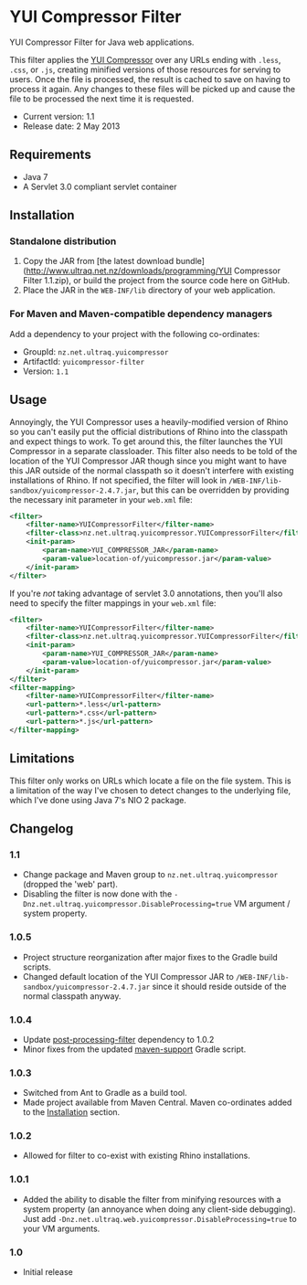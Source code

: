 
YUI Compressor Filter
=====================

YUI Compressor Filter for Java web applications.

This filter applies the [YUI Compressor](http://developer.yahoo.com/yui/compressor/)
over any URLs ending with `.less`, `.css`, or `.js`, creating minified versions
of those resources for serving to users.  Once the file is processed, the result
is cached to save on having to process it again.  Any changes to these files
will be picked up and cause the file to be processed the next time it is
requested.

 - Current version: 1.1
 - Release date: 2 May 2013


Requirements
------------

 - Java 7
 - A Servlet 3.0 compliant servlet container


Installation
------------

### Standalone distribution
1. Copy the JAR from [the latest download bundle](http://www.ultraq.net.nz/downloads/programming/YUI Compressor Filter 1.1.zip),
   or build the project from the source code here on GitHub.
2. Place the JAR in the `WEB-INF/lib` directory of your web application.

### For Maven and Maven-compatible dependency managers
Add a dependency to your project with the following co-ordinates:

 - GroupId: `nz.net.ultraq.yuicompressor`
 - ArtifactId: `yuicompressor-filter`
 - Version: `1.1`


Usage
-----

Annoyingly, the YUI Compressor uses a heavily-modified version of Rhino so you
can't easily put the official distributions of Rhino into the classpath and
expect things to work.  To get around this, the filter launches the YUI
Compressor in a separate classloader.  This filter also needs to be told of the
location of the YUI Compressor JAR though since you might want to have this JAR
outside of the normal classpath so it doesn't interfere with existing
installations of Rhino.  If not specified, the filter will look in `/WEB-INF/lib-sandbox/yuicompressor-2.4.7.jar`,
but this can be overridden by providing the necessary init parameter in your `web.xml`
file:

```xml
<filter>
	<filter-name>YUICompressorFilter</filter-name>
	<filter-class>nz.net.ultraq.yuicompressor.YUICompressorFilter</filter-class>
	<init-param>
		<param-name>YUI_COMPRESSOR_JAR</param-name>
		<param-value>location-of/yuicompressor.jar</param-value>
	</init-param>
</filter>
```

If you're _not_ taking advantage of servlet 3.0 annotations, then you'll also
need to specify the filter mappings in your `web.xml` file:

```xml
<filter>
	<filter-name>YUICompressorFilter</filter-name>
	<filter-class>nz.net.ultraq.yuicompressor.YUICompressorFilter</filter-class>
	<init-param>
		<param-name>YUI_COMPRESSOR_JAR</param-name>
		<param-value>location-of/yuicompressor.jar</param-value>
	</init-param>
</filter>
<filter-mapping>
	<filter-name>YUICompressorFilter</filter-name>
	<url-pattern>*.less</url-pattern>
	<url-pattern>*.css</url-pattern>
	<url-pattern>*.js</url-pattern>
</filter-mapping>
```


Limitations
-----------

This filter only works on URLs which locate a file on the file system.  This is
a limitation of the way I've chosen to detect changes to the underlying file,
which I've done using Java 7's NIO 2 package.


Changelog
---------

### 1.1
 - Change package and Maven group to `nz.net.ultraq.yuicompressor` (dropped the
   'web' part).
 - Disabling the filter is now done with the `-Dnz.net.ultraq.yuicompressor.DisableProcessing=true`
   VM argument / system property.

### 1.0.5
 - Project structure reorganization after major fixes to the Gradle build
   scripts.
 - Changed default location of the YUI Compressor JAR to `/WEB-INF/lib-sandbox/yuicompressor-2.4.7.jar`
   since it should reside outside of the normal classpath anyway.

### 1.0.4
 - Update [post-processing-filter](https://github.com/ultraq/post-processing-filter)
   dependency to 1.0.2
 - Minor fixes from the updated [maven-support](https://github.com/ultraq/gradle-support)
   Gradle script.

### 1.0.3
 - Switched from Ant to Gradle as a build tool.
 - Made project available from Maven Central.  Maven co-ordinates added to the
   [Installation](#installation) section.

### 1.0.2
 - Allowed for filter to co-exist with existing Rhino installations.

### 1.0.1
 - Added the ability to disable the filter from minifying resources with a
   system property (an annoyance when doing any client-side debugging).  Just
   add `-Dnz.net.ultraq.web.yuicompressor.DisableProcessing=true` to your VM
   arguments.

### 1.0
 - Initial release
